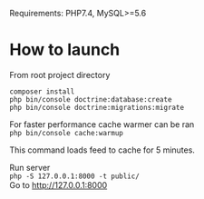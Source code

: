 Requirements: PHP7.4, MySQL>=5.6

# How to launch
From root project directory  

``composer install``  
``php bin/console doctrine:database:create``  
``php bin/console doctrine:migrations:migrate``  

For faster performance cache warmer can be ran  
``php bin/console cache:warmup``  

This command loads feed to cache for 5 minutes.

Run server  
``php -S 127.0.0.1:8000 -t public/``  
Go to http://127.0.0.1:8000
